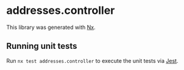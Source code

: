 # addresses.controller

This library was generated with [Nx](https://nx.dev).

## Running unit tests

Run `nx test addresses.controller` to execute the unit tests via [Jest](https://jestjs.io).
